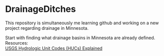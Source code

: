 # DrainageDitches
This repository is simultaneously me learning github and working on a new project regarding drainage in Minnesota.

Start with finding what drainage basins in Minnesota are already defined.\
Resources:\
[USGS Hydrologic Unit Codes (HUCs) Explained](https://nas.er.usgs.gov/hucs.aspx)
